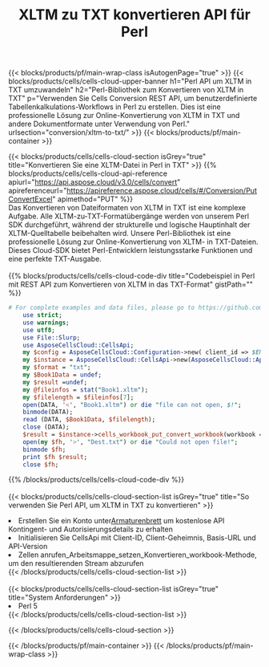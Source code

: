 ﻿---
title:  XLTM zu TXT konvertieren API für Perl
description:  Cloud-APIs und SDKs für Microsoft Excel und OpenOffice Calc. Konvertieren Sie die Tabelle in ein anderes Dateiformat.
url: /de/perl/conversion/xltm-to-txt/
---
{{< blocks/products/pf/main-wrap-class isAutogenPage="true" >}}
{{< blocks/products/cells/cells-cloud-upper-banner h1="Perl API um XLTM in TXT umzuwandeln" h2="Perl-Bibliothek zum Konvertieren von XLTM in TXT" p="Verwenden Sie Cells Conversion REST API, um benutzerdefinierte Tabellenkalkulations-Workflows in Perl zu erstellen. Dies ist eine professionelle Lösung zur Online-Konvertierung von XLTM in TXT und andere Dokumentformate unter Verwendung von Perl." urlsection="conversion/xltm-to-txt/" >}}
{{< blocks/products/pf/main-container >}}

{{< blocks/products/cells/cells-cloud-section isGrey="true" title="Konvertieren Sie eine XLTM-Datei in Perl in TXT" >}}
{{% blocks/products/cells/cells-cloud-api-reference apiurl="https://api.aspose.cloud/v3.0/cells/convert" apireferenceurl="https://apireference.aspose.cloud/cells/#/Conversion/PutConvertExcel" apimethod="PUT" %}}
<br/>
Das Konvertieren von Dateiformaten von XLTM in TXT ist eine komplexe Aufgabe. Alle XLTM-zu-TXT-Formatübergänge werden von unserem Perl SDK durchgeführt, während der strukturelle und logische Hauptinhalt der XLTM-Quelltabelle beibehalten wird. Unsere Perl-Bibliothek ist eine professionelle Lösung zur Online-Konvertierung von XLTM- in TXT-Dateien. Dieses Cloud-SDK bietet Perl-Entwicklern leistungsstarke Funktionen und eine perfekte TXT-Ausgabe.
<br/>
<br/>
{{% blocks/products/cells/cells-cloud-code-div title="Codebeispiel in Perl mit REST API zum Konvertieren von XLTM in das TXT-Format" gistPath="" %}}
 
```perl
# For complete examples and data files, please go to https://github.com/aspose-cells-cloud/aspose-cells-cloud-perl/
    use strict;
    use warnings;
    use utf8; 
    use File::Slurp;
    use AsposeCellsCloud::CellsApi;
    my $config = AsposeCellsCloud::Configuration->new( client_id => $ENV{'ProductClientId'}, client_secret => $ENV{'ProductClientSecret'});
    my $instance = AsposeCellsCloud::CellsApi->new(AsposeCellsCloud::ApiClient->new( $config));
    my $format = "txt";
    my $Book1Data = undef;
    my $result =undef;
    my @fileinfos = stat("Book1.xltm");
    my $filelength = $fileinfos[7];
    open(DATA, '<', "Book1.xltm") or die "file can not open, $!";
    binmode(DATA);
    read (DATA, $Book1Data, $filelength);
    close (DATA); 
    $result = $instance->cells_workbook_put_convert_workbook(workbook => $Book1Data, format => $format);
    open(my $fh, '>', "Dest.txt") or die "Could not open file!";
    binmode $fh;
    print $fh $result;
    close $fh;
```
 
{{% /blocks/products/cells/cells-cloud-code-div %}}
<br/>
<br/>
{{< blocks/products/cells/cells-cloud-section-list isGrey="true" title="So verwenden Sie Perl API, um XLTM in TXT zu konvertieren" >}}
<li> Erstellen Sie ein Konto unter<a href="https://dashboard.aspose.cloud/">Armaturenbrett</a> um kostenlose API Kontingent- und Autorisierungsdetails zu erhalten</li>
<li>Initialisieren Sie CellsApi mit Client-ID, Client-Geheimnis, Basis-URL und API-Version</li>
<li>Zellen anrufen_Arbeitsmappe_setzen_Konvertieren_workbook-Methode, um den resultierenden Stream abzurufen</li>
{{< /blocks/products/cells/cells-cloud-section-list >}}
<br/>
<br/>
{{< blocks/products/cells/cells-cloud-section-list isGrey="true" title="System Anforderungen" >}}
<li>Perl 5</li>
{{< /blocks/products/cells/cells-cloud-section-list >}}

{{< /blocks/products/cells/cells-cloud-section >}}

{{< /blocks/products/pf/main-container >}}
{{< /blocks/products/pf/main-wrap-class >}}
